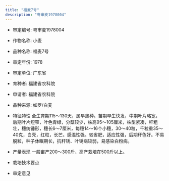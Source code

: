```yaml
---
title: "福麦7号"
description: "粤审麦1978004"
---
```

* 审定编号:  粤审麦1978004

*  作物名称:  小麦

*  品种名称:  福麦7号

*  审定年份:  1978

*  审定单位:  广东省

* 育种者:  福建省农科院

*  申请者:  福建省农科院

*  品种来源:  如罗/白麦

*  特征特性
全生育期115～130天，属早熟种。苗期早生快发，中期叶片略宽，后期叶片短窄，叶色青绿，分蘖较少，株高95～105厘米，株型紧凑，秆粗壮，穗纺锤形，穗长6～7厘米，每穗14～16个小穗，30～40粒，千粒重35～40克，白壳，红粒，长芒。感温性强。较省肥，适应性强，后期秆色好。不易脱粒，种子休眠期长，抗秆锈、叶锈病较弱，易感染白粉病。

*  产量表现
一般亩产200～300斤，高产栽培在500斤以上。

*  栽培技术要点
 

*  审定意见

